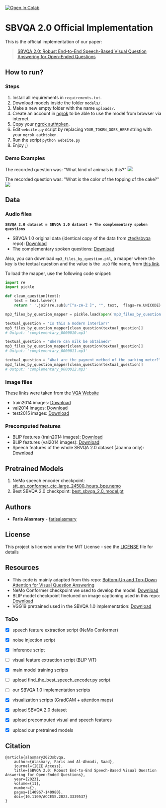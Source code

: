 <a href="https://colab.research.google.com/drive/1BKg2TXvuXA40JDersqyQDE6hIyrgWQ3z?usp=sharing" target="_parent"><img src="https://colab.research.google.com/assets/colab-badge.svg" alt="Open In Colab"/></a>
# SBVQA 2.0 Official Implementation
This is the official implementation of our paper:
> [SBVQA 2.0: Robust End-to-End Speech-Based Visual Question Answering for Open-Ended Questions](https://ieeexplore.ieee.org/document/10343139)


## How to run?
### Steps
1. Install all requirements in `requirements.txt`.
2. Download models inside the folder `models/`.
3. Make a new empty folder with the name `uploads/`.
4. Create an account in [ngrok](https://ngrok.com) to be able to use the model from browser via internet.
5. Copy your [ngrok authtoken](https://dashboard.ngrok.com/get-started/your-authtoken).
6. Edit `website.py` script by replacing `YOUR_TOKEN_GOES_HERE` string with your `ngrok authtoken`.
7. Run the script `python website.py`
8. Enjoy ;)

### Demo Examples
The recorded question was: "What kind of animals is this?"
![](images/cat_sample_sbvqa2.0.gif)


The recorded question was: "What is the color of the topping of the cake?"
![](images/cake_sample_sbvqa2.0.gif)

## Data
### Audio files

**`SBVQA 2.0 dataset = SBVQA 1.0 dataset + The complementary spoken questions`**

- SBVQA 1.0 original data (identical copy of the data from [zted/sbvqa](https://github.com/zted/sbvqa) repo): [Download](https://drive.google.com/file/d/1-DzJbt5jwXGeRnvgTw2gTm4fC8PtLhCR/view)
- The complementary spoken questions: [Download](https://drive.google.com/file/d/1_YNontdvxKmF92AYW8XxSpLv37rst4OR/view)

Also, you can download `mp3_files_by_question.pkl`, a mapper where the key is the textual question and the value is the `.mp3` file name, from [this link](https://drive.google.com/file/d/1HtVK15wjj2MzQM5ApouZ6Kp-305eGptu/view).

To load the mapper, use the following code snippet:
```python
import re
import pickle

def clean_question(text):
    text = text.lower()
    return ' '.join(re.sub(u"[^a-zA-Z ]", "", text,  flags=re.UNICODE).split())

mp3_files_by_question_mapper = pickle.load(open('mp3_files_by_question.pkl', 'rb'))

textual_question = 'Is this a modern interior?'
mp3_files_by_question_mapper[clean_question(textual_question)]
# Output: 'complementary_0000010.mp3'

textual_question = 'Where can milk be obtained?'
mp3_files_by_question_mapper[clean_question(textual_question)]
# Output: 'complementary_0000011.mp3'

textual_question = 'What are the payment method of the parking meter?'
mp3_files_by_question_mapper[clean_question(textual_question)]
# Output: 'complementary_0000012.mp3'
```


### Image files
These links were taken from the [VQA Website](https://visualqa.org/download.html)
- train2014 images: [Download](http://images.cocodataset.org/zips/train2014.zip)
- val2014 images: [Download](http://images.cocodataset.org/zips/val2014.zip)
- test2015 images: [Download](http://images.cocodataset.org/zips/test2015.zip)


### Precomputed features
- BLIP features (train2014 images): [Download](https://drive.google.com/file/d/1-AR0Krjip2SYaKWY6dQvAhamVo91pUiJ/view?usp=sharing)
- BLIP features (val2014 images): [Download](https://drive.google.com/file/d/1-Q3dDlRue9dbDV3qwbGDaF6GNLm4rN9U/view?usp=sharing)
- Speech features of the whole SBVQA 2.0 dataset (Joanna only): [Download](https://drive.google.com/file/d/1Icdcw4rYyTzm4X3osAKNrsTXkyEHuMEq/view?usp=sharing)

## Pretrained Models
1. NeMo speech encoder checkpoint: [stt_en_conformer_ctc_large_24500_hours_bpe.nemo](https://drive.google.com/file/d/13mX_X3aS4MI_JX1UtYU0mIxXjaJFAzdZ/view)
2. Best SBVQA 2.0 checkpoint: [best_sbvqa_2.0_model.pt](https://drive.google.com/file/d/13j7T8dpKcjD499e6DGm4RL4UYjl1Kvvu/view)


## Authors

-   **Faris Alasmary** - [farisalasmary](https://github.com/farisalasmary)

## License

This project is licensed under the MIT License - see the [LICENSE](https://github.com/farisalasmary/sbvqa2.0/blob/master/LICENSE) file for details

## Resources
- This code is mainly adapted from this repo: [Bottom-Up and Top-Down Attention for Visual Question Answering](https://github.com/hengyuan-hu/bottom-up-attention-vqa)
- NeMo Conformer checkpoint we used to develop the model: [Download](https://drive.google.com/file/d/1-FD-pLvCSy_TZ7POQap_XzpzsuvDnIBv/view?usp=sharing)
- BLIP model checkpoint finetuned on image captioning used in this repo: [Download](https://drive.google.com/file/d/1f0W9YWAC_N28WxLO2D-b27csYfHQkBmC/view?usp=sharing)
- VGG19 pretrained used in the SBVQA 1.0 implementation: [Download](https://drive.google.com/file/d/11S80FXLrVvpFQyHrwLBQiZ-cfQ5YqePs/view?usp=sharing)


### ToDo

- [x] speech feature extraction script (NeMo Conformer)
- [x] noise injection script
- [x] inference script
- [ ] visual feature extraction script (BLIP ViT)
- [x] main model training scripts
- [ ] upload find_the_best_speech_encoder.py script
- [ ] our SBVQA 1.0 implementation scripts
- [x] visualization scripts (GradCAM + attention maps)
- [x] upload SBVQA 2.0 dataset
- [x] upload precomputed visual and speech features
- [x] upload our pretrained models


## Citation

```
@article{alasmary2023sbvqa,
	author={Alasmary, Faris and Al-Ahmadi, Saad},
	journal={IEEE Access},
	title={SBVQA 2.0: Robust End-to-End Speech-Based Visual Question Answering for Open-Ended Questions},
	year={2023},
	volume={11},
	number={},
	pages={140967-140980},
	doi={10.1109/ACCESS.2023.3339537}
}
```
